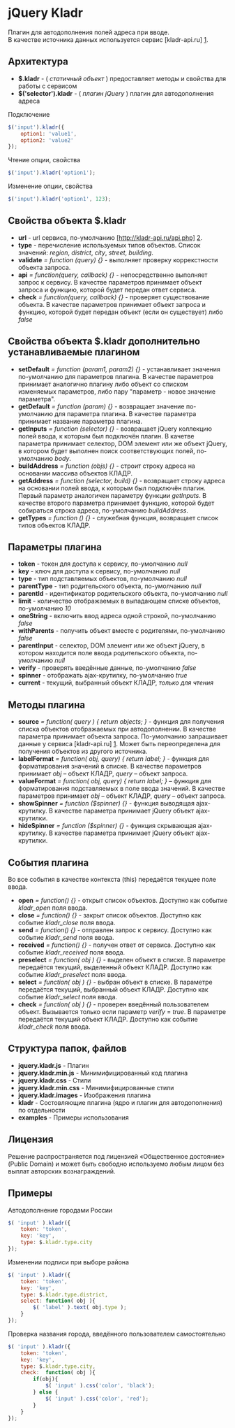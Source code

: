 jQuery Kladr
================================================================================

Плагин для автодополнения полей адреса при вводе.<br>
В качестве источника данных используется сервис [kladr-api.ru] [1].

Архитектура
--------------------------------------------------------------------------------

* **$.kladr** - ( *статичный объект* ) предоставляет методы и свойства для работы 
с сервисом
* **$('selector').kladr** - ( *плагин jQuery* ) плагин для автодополнения адреса

Подключение

`````javascript
$('input').kladr({
    option1: 'value1',
    option2: 'value2'
});
`````

Чтение опции, свойства

`````javascript
$('input').kladr('option1');
`````

Изменение опции, свойства

`````javascript
$('input').kladr('option1', 123);
`````

Свойства объекта $.kladr
--------------------------------------------------------------------------------

* **url** - url сервиса, по-умолчанию [http://kladr-api.ru/api.php] [2].
* **type** - перечисление используемых типов объектов. Список значений: *region*, 
*district*, *city*, *street*, *building*.
* **validate** *= function (query) {}* - выполняет проверку коррекстности объекта запроса.
* **api** *= function(query, callback) {}* - непосредственно выполняет запрос к сервису.
В качестве параметров принимает объект запроса и функцию, которой
будет передан ответ сервиса.
* **check** *= function(query, callback) {}* - проверяет существование объекта.
В качестве параметров принимает объект запроса и функцию, которой
будет передан объект (если он существует) либо *false*

Свойства объекта $.kladr дополнительно устанавливаемые плагином
--------------------------------------------------------------------------------

* **setDefault** *= function (param1, param2) {}* - устанавливает значения по-умолчанию
для параметров плагина. В качестве параметров принимает аналогично плагину либо объект
со списком изменяемых параметров, либо пару "параметр - новое значение параметра".
* **getDefault** *= function (param) {}* - возвращает значение по-умолчанию для параметра плагина.
В качестве параметра принимает название параметра плагина.
* **getInputs** *= function (selector) {}* - возвращает jQuery коллекцию полей ввода, к которым был
подключён плагин. В качетве параметра принимает селектор, DOM элемент или же объект jQuery, в котором
будет выполнен поиск соответствующих полей, по-умолчанию *body*.
* **buildAddress** *= function (objs) {}* - строит строку адреса на основании массива объектов КЛАДР.
* **getAddress** *= function (selector, build) {}* - возвращает строку адреса на основании полей ввода,
к которым был подключён плагин. Первый параметр аналогичен параметру функции *getInputs*. В качестве второго
параметра принимает функцию, которой будет собираться строка адреса, по-умолчанию *buildAddress*.
* **getTypes** *= function () {}* - служебная функция, возвращает список типов объектов КЛАДР.

Параметры плагина
--------------------------------------------------------------------------------

* **token** - токен для доступа к сервису, по-умолчанию *null*
* **key** - ключ для доступа к сервису, по-умолчанию *null*
* **type** - тип подставляемых объектов, по-умолчанию *null*
* **parentType** - тип родительского объекта, по-умолчанию *null*
* **parentId** - идентификатор родительского объекта, по-умолчанию *null*
* **limit** - количество отображаемых в выпадающем списке объектов, по-умолчанию *10*
* **oneString** - включить ввод адреса одной строкой, по-умолчанию *false*
* **withParents** - получить объект вместе с родителями, по-умолчанию *false*
* **parentInput** - селектор, DOM элемент или же объект jQuery, в котором
находится поле ввода родительского объекта, по-умолчанию *null*
* **verify** - проверять введённые данные, по-умолчанию *false*
* **spinner** - отображать ajax-крутилку, по-умолчанию *true*
* **current** - текущий, выбранный объект КЛАДР, *только для чтения*

Методы плагина
--------------------------------------------------------------------------------

* **source** *= function( query ) { return objects; }* - функция для получения 
списка объектов отображаемых при автодополнении. В качестве параметра принимает
объекта запроса. По-умолчанию запрашивает данные у сервиса [kladr-api.ru] [1].
Может быть переопределена для получения объектов из другого источника.
* **labelFormat** *= function( obj, query) { return label; }* - функция для 
форматирования значений в списке. В качестве параметров принимает *obj* – объект 
КЛАДР, *query* – объект запроса.
* **valueFormat** *= function( obj, query) { return label; }* – функция для 
форматирования подставляемых в поле ввода значений. В качестве параметров 
принимает *obj* – объект КЛАДР, *query* – объект запроса.
* **showSpinner** *= function ($spinner) {}* - функция выводящая ajax-крутилку.
В качестве параметра принимает jQuery объект ajax-крутилки.
* **hideSpinner** *= function ($spinner) {}* - функция скрывающая ajax-крутилку.
В качестве параметра принимает jQuery объект ajax-крутилки.

События плагина
--------------------------------------------------------------------------------

Во все события в качестве контекста (this) передаётся текущее поле ввода.

* **open** *= function() {}* - открыт список объектов. Доступно как событие *kladr_open*
поля ввода.
* **close** *= function() {}* - закрыт список объектов. Доступно как событие *kladr_close*
поля ввода.
* **send** *= function() {}* - отправлен запрос к сервису. Доступно как событие *kladr_send*
поля ввода.
* **received** *= function() {}* - получен ответ от сервиса. Доступно как событие *kladr_received*
поля ввода.
* **preselect** *= function( obj ) {}* - выделен объект в списке. В параметре передаётся 
текущий, выделенный объект КЛАДР. Доступно как событие *kladr_preselect*
поля ввода.
* **select** *= function( obj ) {}* - выбран объект в списке. В параметре передаётся 
текущий, выбранный объект КЛАДР. Доступно как событие *kladr_select*
поля ввода.
* **check** *= function( obj ) {}* - проверен введённый пользователем объект. 
Вызывается только если параметр *verify* = *true*.
В параметре передаётся текущий объект КЛАДР. Доступно как событие *kladr_check*
поля ввода.

Структура папок, файлов
--------------------------------------------------------------------------------

* **jquery.kladr.js** - Плагин
* **jquery.kladr.min.js** - Минимифицированный код плагина
* **jquery.kladr.css** - Стили
* **jquery.kladr.min.css** - Минимифицированные стили
* **jquery.kladr.images** - Изображения плагина
* **kladr** - Состовляющие плагина (ядро и плагин для автодополнения) по отдельности
* **examples** - Примеры использования

Лицензия
--------------------------------------------------------------------------------
Решение распространяется под лицензией «Общественное достояние» (Public Domain) 
и может быть свободно используемо любым лицом без выплат авторских вознаграждений.

Примеры
--------------------------------------------------------------------------------

Автодополнение городами России

`````javascript
$( 'input' ).kladr({
    token: 'token',
    key: 'key',
    type: $.kladr.type.city
});
`````

Изменении подписи при выборе района

`````javascript
$( 'input' ).kladr({
    token: 'token',
    key: 'key',
    type: $.kladr.type.district,
    select: function( obj ){
        $( 'label' ).text( obj.type );
    }
});
`````

Проверка названия города, введённого пользователем самостоятельно

`````javascript
$( 'input' ).kladr({
    token: 'token',
    key: 'key',
    type: $.kladr.type.city,
    check:  function( obj ){
        if(obj){
            $( 'input' ).css('color', 'black');
        } else {
            $( 'input' ).css('color', 'red');
        }
    }
});
`````


[1]: http://kladr-api.ru/        "КЛАДР API"
[2]: https://kladr-api.ru/api.php        "API"
